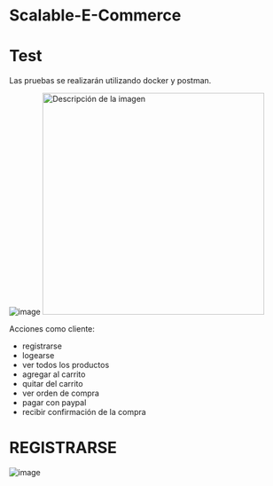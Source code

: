 # Scalable-E-Commerce

# Test

Las pruebas se realizarán utilizando docker y postman.

![image](https://github.com/user-attachments/assets/f28a3b85-4c4c-4530-86b0-4803028d66fa)
<img src="https://github.com/user-attachments/assets/2152de3b-cd51-4483-9998-1a7f7ad1d21a" alt="Descripción de la imagen" width="400">


Acciones como cliente:
- registrarse
- logearse
- ver todos los productos
- agregar al carrito
- quitar del carrito
- ver orden de compra
- pagar con paypal
- recibir confirmación de la compra

# REGISTRARSE

![image](https://github.com/user-attachments/assets/e67f7c0c-137f-4868-a878-92f2bdab884c)
